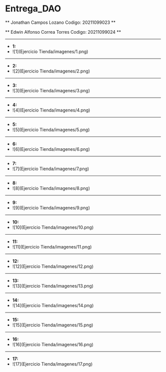 # Entrega_DAO

** Jonathan Campos Lozano Codigo: 20211099023 **

** Edwin Alfonso Correa Torres Codigo: 20211099024 **



----------------------------------
- **1:** 
- ![1](Ejercicio Tienda/imagenes/1.png)
----------------------------------
- **2:** 
- ![2](Ejercicio Tienda/imagenes/2.png)
----------------------------------
- **3:** 
- ![3](Ejercicio Tienda/imagenes/3.png)
----------------------------------
- **4:** 
- ![4](Ejercicio Tienda/imagenes/4.png)
----------------------------------
- **5:** 
- ![5](Ejercicio Tienda/imagenes/5.png)
----------------------------------
- **6:** 
- ![6](Ejercicio Tienda/imagenes/6.png)
----------------------------------
- **7:** 
- ![7](Ejercicio Tienda/imagenes/7.png)
----------------------------------
- **8:** 
- ![8](Ejercicio Tienda/imagenes/8.png)
----------------------------------
- **9:** 
- ![9](Ejercicio Tienda/imagenes/9.png)
----------------------------------
- **10:** 
- ![10](Ejercicio Tienda/imagenes/10.png)
----------------------------------
- **11:** 
- ![11](Ejercicio Tienda/imagenes/11.png)
----------------------------------
- **12:** 
- ![12](Ejercicio Tienda/imagenes/12.png)
----------------------------------
- **13:** 
- ![13](Ejercicio Tienda/imagenes/13.png)
----------------------------------
- **14:** 
- ![14](Ejercicio Tienda/imagenes/14.png)
----------------------------------
- **15:** 
- ![15](Ejercicio Tienda/imagenes/15.png)
----------------------------------
- **16:** 
- ![16](Ejercicio Tienda/imagenes/16.png)
----------------------------------
- **17:** 
- ![17](Ejercicio Tienda/imagenes/17.png)

